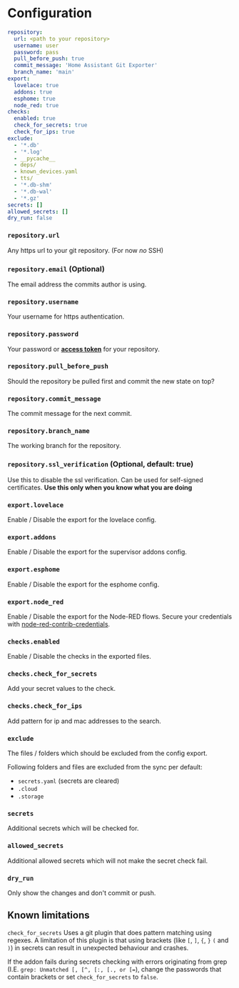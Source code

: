 # Configuration

```yaml
repository:
  url: <path to your repository>
  username: user
  password: pass
  pull_before_push: true
  commit_message: 'Home Assistant Git Exporter'
  branch_name: 'main'
export:
  lovelace: true
  addons: true
  esphome: true
  node_red: true
checks:
  enabled: true
  check_for_secrets: true
  check_for_ips: true
exclude:
  - '*.db'
  - '*.log'
  - __pycache__
  - deps/
  - known_devices.yaml
  - tts/
  - '*.db-shm'
  - '*.db-wal'
  - '*.gz'
secrets: []
allowed_secrets: []
dry_run: false
```

### `repository.url`

Any https url to your git repository. (For now _no_ SSH)

### `repository.email` (Optional)

The email address the commits author is using.

### `repository.username`

Your username for https authentication.

### `repository.password`

Your password or [__access token__](https://docs.github.com/en/authentication/keeping-your-account-and-data-secure/managing-your-personal-access-tokens) for your repository.

### `repository.pull_before_push`

Should the repository be pulled first and commit the new state on top?

### `repository.commit_message`

The commit message for the next commit.

### `repository.branch_name`

The working branch for the repository.

### `repository.ssl_verification` (Optional, default: true)

Use this to disable the ssl verification. Can be used for self-signed certificates. __Use this only when you know what you are doing__


### `export.lovelace`

Enable / Disable the export for the lovelace config.

### `export.addons`

Enable / Disable the export for the supervisor addons config.

### `export.esphome`

Enable / Disable the export for the esphome config.

### `export.node_red`

Enable / Disable the export for the Node-RED flows.
Secure your credentials with [node-red-contrib-credentials](https://flows.nodered.org/node/node-red-contrib-credentials).


### `checks.enabled`

Enable / Disable the checks in the exported files.

### `checks.check_for_secrets`

Add your secret values to the check.

### `checks.check_for_ips`

Add pattern for ip and mac addresses to the search.


### `exclude`

The files / folders which should be excluded from the config export.

Following folders and files are excluded from the sync per default:

* `secrets.yaml` (secrets are cleared)
* `.cloud`
* `.storage`

### `secrets`

Additional secrets which will be checked for.


### `allowed_secrets`

Additional allowed secrets which will not make the secret check fail.


### `dry_run`

Only show the changes and don't commit or push.


## Known limitations

`check_for_secrets` Uses a git plugin that does pattern matching using regexes.
A limitation of this plugin is that using brackets (like `[`, `]`, `{`, `}` `(` and `)`) in secrets can result in unexpected behaviour and crashes.

If the addon fails during secrets checking with errors originating from grep (I.E. `grep: Unmatched [, [^, [:, [., or [=`),
change the passwords that contain brackets or set `check_for_secrets` to `false`.
